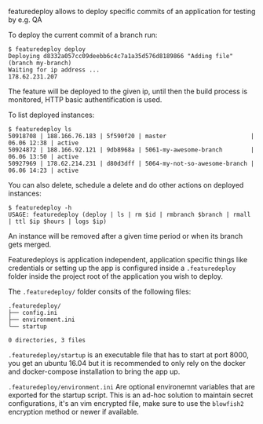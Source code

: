 

featuredeploy allows to deploy specific commits of an application for testing by e.g. QA

To deploy the current commit of a branch run:
```
$ featuredeploy deploy
Deploying d8332a057cc09deebb6c4c7a1a35d576d8189866 "Adding file" (branch my-branch)
Waiting for ip address ...
178.62.231.207
```

The feature will be deployed to the given ip, until then the build process is monitored, HTTP basic authentification is used.

To list deployed instances:
```
$ featuredeploy ls
50918708 | 188.166.76.183 | 5f590f20 | master                        | 06.06 12:38 | active
50924872 | 188.166.92.121 | 9db8968a | 5061-my-awesome-branch        | 06.06 13:50 | active
50927969 | 178.62.214.231 | d80d3dff | 5064-my-not-so-awesome-branch | 06.06 14:23 | active
```
You can also delete, schedule a delete and do other actions on deployed instances:
```
$ featuredeploy -h
USAGE: featuredeploy (deploy | ls | rm $id | rmbranch $branch | rmall | ttl $ip $hours | logs $ip)
```
An instance will be removed after a given time period or when its branch gets merged.

Featuredeploys is application independent, application specific things like credentials or setting up the app is configured inside a `.featuredeploy` folder inside the project root of the application you wish to deploy.

The `.featuredeploy/` folder consits of the following files:
```
.featuredeploy/
├── config.ini
├── environment.ini
└── startup

0 directories, 3 files
```

`.featuredeploy/startup` is an executable file that has to start at port 8000, you get an ubuntu 16.04 but it is recommended to only rely on the docker and docker-compose installation to bring the app up.

`.featuredeploy/environment.ini`
Are optional environemnt variables that are exported for the startup script. This is an ad-hoc solution to maintain secret configurations, it's an vim encrypted file, make sure to use the `blowfish2` encryption method or newer if available.


